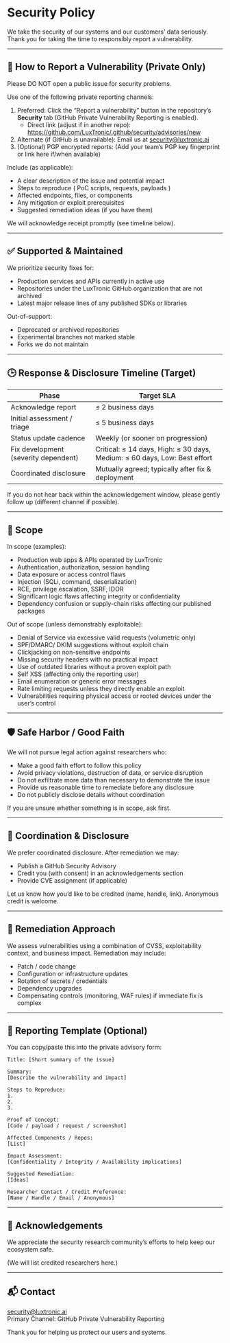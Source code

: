 # Security Policy

We take the security of our systems and our customers’ data seriously. Thank you for taking the time to responsibly report a vulnerability.

---

## 🔐 How to Report a Vulnerability (Private Only)

Please DO NOT open a public issue for security problems.

Use one of the following private reporting channels:

1. Preferred: Click the “Report a vulnerability” button in the repository’s **Security** tab (GitHub Private Vulnerability Reporting is enabled).  
   - Direct link (adjust if in another repo): https://github.com/LuxTronic/.github/security/advisories/new
2. Alternate (if GitHub is unavailable): Email us at security@luxtronic.ai
3. (Optional) PGP encrypted reports: (Add your team’s PGP key fingerprint or link here if/when available)

Include (as applicable):
- A clear description of the issue and potential impact
- Steps to reproduce ( PoC scripts, requests, payloads )
- Affected endpoints, files, or components
- Any mitigation or exploit prerequisites
- Suggested remediation ideas (if you have them)

We will acknowledge receipt promptly (see timeline below).

---

## ✅ Supported & Maintained

We prioritize security fixes for:
- Production services and APIs currently in active use
 - Repositories under the LuxTronic GitHub organization that are not archived
- Latest major release lines of any published SDKs or libraries

Out-of-support:
- Deprecated or archived repositories
- Experimental branches not marked stable
- Forks we do not maintain

---

## 🕒 Response & Disclosure Timeline (Target)

| Phase | Target SLA |
|-------|------------|
| Acknowledge report | ≤ 2 business days |
| Initial assessment / triage | ≤ 5 business days |
| Status update cadence | Weekly (or sooner on progression) |
| Fix development (severity dependent) | Critical: ≤ 14 days, High: ≤ 30 days, Medium: ≤ 60 days, Low: Best effort |
| Coordinated disclosure | Mutually agreed; typically after fix & deployment |

If you do not hear back within the acknowledgement window, please gently follow up (different channel if possible).

---

## 🧪 Scope

In scope (examples):
- Production web apps & APIs operated by LuxTronic
- Authentication, authorization, session handling
- Data exposure or access control flaws
- Injection (SQLi, command, deserialization)
- RCE, privilege escalation, SSRF, IDOR
- Significant logic flaws affecting integrity or confidentiality
- Dependency confusion or supply-chain risks affecting our published packages

Out of scope (unless demonstrably exploitable):
- Denial of Service via excessive valid requests (volumetric only)
- SPF/DMARC/ DKIM suggestions without exploit chain
- Clickjacking on non-sensitive endpoints
- Missing security headers with no practical impact
- Use of outdated libraries without a proven exploit path
- Self XSS (affecting only the reporting user)
- Email enumeration or generic error messages
- Rate limiting requests unless they directly enable an exploit
- Vulnerabilities requiring physical access or rooted devices under the user’s control

---

## 🛡️ Safe Harbor / Good Faith

We will not pursue legal action against researchers who:
- Make a good faith effort to follow this policy
- Avoid privacy violations, destruction of data, or service disruption
- Do not exfiltrate more data than necessary to demonstrate the issue
- Provide us reasonable time to remediate before any disclosure
- Do not publicly disclose details without coordination

If you are unsure whether something is in scope, ask first.

---

## 🤝 Coordination & Disclosure

We prefer coordinated disclosure. After remediation we may:
- Publish a GitHub Security Advisory
- Credit you (with consent) in an acknowledgements section
- Provide CVE assignment (if applicable)

Let us know how you’d like to be credited (name, handle, link). Anonymous credit is welcome.

---

## 🔄 Remediation Approach

We assess vulnerabilities using a combination of CVSS, exploitability context, and business impact. Remediation may include:
- Patch / code change
- Configuration or infrastructure updates
- Rotation of secrets / credentials
- Dependency upgrades
- Compensating controls (monitoring, WAF rules) if immediate fix is complex

---

## 🧾 Reporting Template (Optional)

You can copy/paste this into the private advisory form:

```
Title: [Short summary of the issue]

Summary:
[Describe the vulnerability and impact]

Steps to Reproduce:
1.
2.
3.

Proof of Concept:
[Code / payload / request / screenshot]

Affected Components / Repos:
[List]

Impact Assessment:
[Confidentiality / Integrity / Availability implications]

Suggested Remediation:
[Ideas]

Researcher Contact / Credit Preference:
[Name / Handle / Email / Anonymous]
```

---

## 🙏 Acknowledgements

We appreciate the security research community’s efforts to help keep our ecosystem safe.

(We will list credited researchers here.)

---

## 📬 Contact

security@luxtronic.ai  
Primary Channel: GitHub Private Vulnerability Reporting

Thank you for helping us protect our users and systems.

